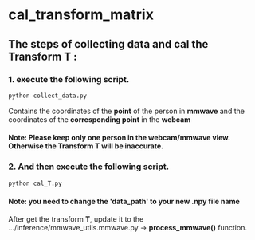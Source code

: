 # cal_transform_matrix

## **The steps of collecting data and cal the Transform T :**
### 1.  execute the following script. 
```bash
python collect_data.py
```
Contains the coordinates of the **point** of the person in **mmwave** and the coordinates of the **corresponding point** in the **webcam**

#### **Note:** Please keep only one person in the webcam/mmwave view. Otherwise the Transform T will be inaccurate.
### 
### 2. And then execute the following script. 
```bash
python cal_T.py
```
#### **Note:** you need to change the 'data_path' to your new .npy file name

After get the transform **T**, update it to the .../inference/mmwave_utils.mmwave.py -> **process_mmwave()** function.
